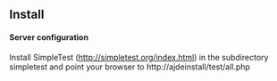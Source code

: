 Install
-------------------------

#### Server configuration

Install SimpleTest (http://simpletest.org/index.html) in the subdirectory
simpletest and point your browser to http://ajdeinstall/test/all.php